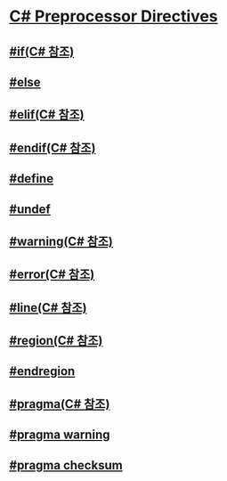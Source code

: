 # [C# Preprocessor Directives](TocOutOfQuery)
## [#if(C# 참조)](preprocessor-if.md)
## [#else](TocOutOfQuery)
## [#elif(C# 참조)](preprocessor-elif.md)
## [#endif(C# 참조)](preprocessor-endif.md)
## [#define](TocOutOfQuery)
## [#undef](TocOutOfQuery)
## [#warning(C# 참조)](preprocessor-warning.md)
## [#error(C# 참조)](preprocessor-error.md)
## [#line(C# 참조)](preprocessor-line.md)
## [#region(C# 참조)](preprocessor-region.md)
## [#endregion](TocOutOfQuery)
## [#pragma(C# 참조)](preprocessor-pragma.md)
## [#pragma warning](TocOutOfQuery)
## [#pragma checksum](TocOutOfQuery)
